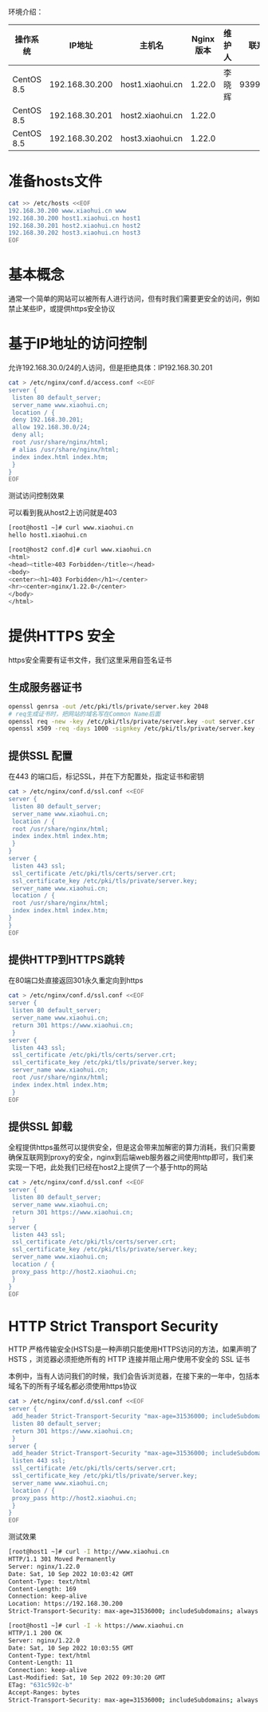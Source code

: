 环境介绍：

| 操作系统       | IP地址           | 主机名              | Nginx版本 | 维护人 | 联系QQ      | 联系微信     |
| ---------- | -------------- | ---------------- | ------- | --- | --------- | -------- |
| CentOS 8.5 | 192.168.30.200 | host1.xiaohui.cn | 1.22.0  | 李晓辉 | 939958092 | Lxh_Chat |
| CentOS 8.5 | 192.168.30.201 | host2.xiaohui.cn | 1.22.0  |     |           |          |
| CentOS 8.5 | 192.168.30.202 | host3.xiaohui.cn | 1.22.0  |     |           |          |

# 准备hosts文件

```bash
cat >> /etc/hosts <<EOF
192.168.30.200 www.xiaohui.cn www
192.168.30.200 host1.xiaohui.cn host1
192.168.30.201 host2.xiaohui.cn host2
192.168.30.202 host3.xiaohui.cn host3
EOF
```

# 基本概念

通常一个简单的网站可以被所有人进行访问，但有时我们需要更安全的访问，例如禁止某些IP，或提供https安全协议

# 基于IP地址的访问控制

允许192.168.30.0/24的人访问，但是拒绝具体：IP192.168.30.201

```bash
cat > /etc/nginx/conf.d/access.conf <<EOF
server {
 listen 80 default_server; 
 server_name www.xiaohui.cn; 
 location / {
 deny 192.168.30.201;
 allow 192.168.30.0/24; 
 deny all;
 root /usr/share/nginx/html;
 # alias /usr/share/nginx/html;
 index index.html index.htm;
 }
}
EOF
```

测试访问控制效果

可以看到我从host2上访问就是403

```bash
[root@host1 ~]# curl www.xiaohui.cn
hello host1.xiaohui.cn

[root@host2 conf.d]# curl www.xiaohui.cn
<html>
<head><title>403 Forbidden</title></head>
<body>
<center><h1>403 Forbidden</h1></center>
<hr><center>nginx/1.22.0</center>
</body>
</html>
```

# 提供HTTPS 安全

https安全需要有证书文件，我们这里采用自签名证书

## 生成服务器证书

```bash
openssl genrsa -out /etc/pki/tls/private/server.key 2048
# req生成证书时，把网站的域名写在Common Name后面
openssl req -new -key /etc/pki/tls/private/server.key -out server.csr
openssl x509 -req -days 1000 -signkey /etc/pki/tls/private/server.key -in server.csr -out /etc/pki/tls/certs/server.crt
```

## 提供SSL 配置

在443 的端口后，标记SSL，并在下方配置处，指定证书和密钥

```bash
cat > /etc/nginx/conf.d/ssl.conf <<EOF
server {
 listen 80 default_server; 
 server_name www.xiaohui.cn; 
 location / {
 root /usr/share/nginx/html;
 index index.html index.htm;
 }
}
server {
 listen 443 ssl; 
 ssl_certificate /etc/pki/tls/certs/server.crt;
 ssl_certificate_key /etc/pki/tls/private/server.key;
 server_name www.xiaohui.cn; 
 location / {
 root /usr/share/nginx/html;
 index index.html index.htm;
}
}
EOF
```

## 提供HTTP到HTTPS跳转

在80端口处直接返回301永久重定向到https

```bash
cat > /etc/nginx/conf.d/ssl.conf <<EOF
server {
 listen 80 default_server; 
 server_name www.xiaohui.cn; 
 return 301 https://www.xiaohui.cn;
 }
server {
 listen 443 ssl; 
 ssl_certificate /etc/pki/tls/certs/server.crt;
 ssl_certificate_key /etc/pki/tls/private/server.key;
 server_name www.xiaohui.cn; 
 root /usr/share/nginx/html;
 index index.html index.htm;
 }
EOF
```

## 提供SSL 卸载

全程提供https虽然可以提供安全，但是这会带来加解密的算力消耗，我们只需要确保互联网到proxy的安全，nginx到后端web服务器之间使用http即可，我们来实现一下吧，此处我们已经在host2上提供了一个基于http的网站

```bash
cat > /etc/nginx/conf.d/ssl.conf <<EOF
server {
 listen 80 default_server; 
 server_name www.xiaohui.cn; 
 return 301 https://www.xiaohui.cn;
 }
server {
 listen 443 ssl; 
 ssl_certificate /etc/pki/tls/certs/server.crt;
 ssl_certificate_key /etc/pki/tls/private/server.key;
 server_name www.xiaohui.cn; 
 location / {
 proxy_pass http://host2.xiaohui.cn;
 }
}
EOF
```

# HTTP Strict Transport Security

HTTP 严格传输安全(HSTS)是一种声明只能使用HTTPS访问的方法，如果声明了 HSTS ，浏览器必须拒绝所有的 HTTP 连接并阻止用户使用不安全的 SSL 证书

本例中，当有人访问我们的时候，我们会告诉浏览器，在接下来的一年中，包括本域名下的所有子域名都必须使用https协议

```bash
cat > /etc/nginx/conf.d/ssl.conf <<EOF
server {
 add_header Strict-Transport-Security "max-age=31536000; includeSubdomains; always";
 listen 80 default_server; 
 return 301 https://www.xiaohui.cn;
 }
server {
 add_header Strict-Transport-Security "max-age=31536000; includeSubdomains; always";
 listen 443 ssl; 
 ssl_certificate /etc/pki/tls/certs/server.crt;
 ssl_certificate_key /etc/pki/tls/private/server.key;
 server_name www.xiaohui.cn; 
 location / {
 proxy_pass http://host2.xiaohui.cn;
 }
}
EOF
```

测试效果

```bash
[root@host1 ~]# curl -I http://www.xiaohui.cn
HTTP/1.1 301 Moved Permanently
Server: nginx/1.22.0
Date: Sat, 10 Sep 2022 10:03:42 GMT
Content-Type: text/html
Content-Length: 169
Connection: keep-alive
Location: https://192.168.30.200
Strict-Transport-Security: max-age=31536000; includeSubdomains; always

[root@host1 ~]# curl -I -k https://www.xiaohui.cn
HTTP/1.1 200 OK
Server: nginx/1.22.0
Date: Sat, 10 Sep 2022 10:03:55 GMT
Content-Type: text/html
Content-Length: 11
Connection: keep-alive
Last-Modified: Sat, 10 Sep 2022 09:30:20 GMT
ETag: "631c592c-b"
Accept-Ranges: bytes
Strict-Transport-Security: max-age=31536000; includeSubdomains; always
```
